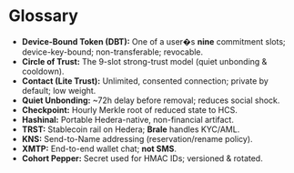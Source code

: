 # Glossary

- **Device-Bound Token (DBT):** One of a user�s **nine** commitment slots; device-key-bound; non-transferable; revocable.
- **Circle of Trust:** The 9-slot strong-trust model (quiet unbonding & cooldown).
- **Contact (Lite Trust):** Unlimited, consented connection; private by default; low weight.
- **Quiet Unbonding:** ~72h delay before removal; reduces social shock.
- **Checkpoint:** Hourly Merkle root of reduced state to HCS.
- **Hashinal:** Portable Hedera-native, non-financial artifact.
- **TRST:** Stablecoin rail on Hedera; **Brale** handles KYC/AML.
- **KNS:** Send-to-Name addressing (reservation/rename policy).
- **XMTP:** End-to-end wallet chat; **not SMS**.
- **Cohort Pepper:** Secret used for HMAC IDs; versioned & rotated.
